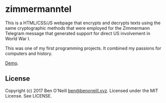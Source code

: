 # zimmermanntel

This is a HTML/CSS/JS webpage that encrypts and decrypts texts using the
same cryptographic methods that were employed for the Zimmermann Telegram
message that generated support for direct US involvement in World War I.

This was one of my first programming projects. It combined my passions for
computers and history.

[Demo](https://benoneill.xyz/demos/zimmermanntel/).

## License

Copyright (c) 2017 Ben O'Neill <ben@benoneill.xyz>. Licensed under the
MIT License. See LICENSE.
